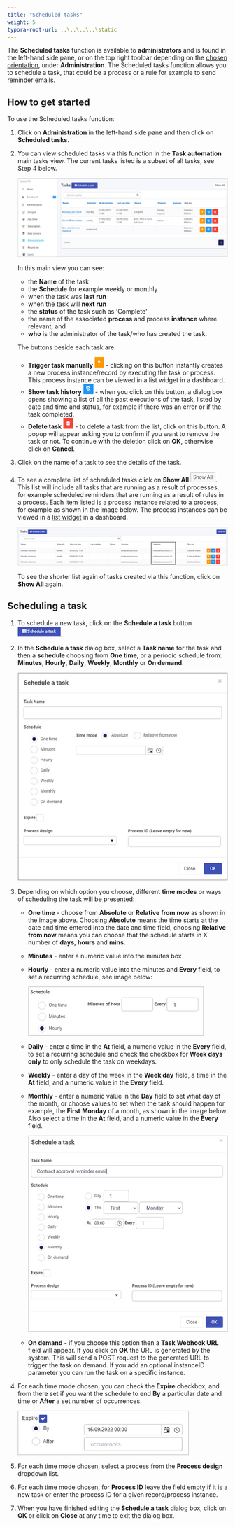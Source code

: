 ```yaml
---
title: "Scheduled tasks"
weight: 5
typora-root-url: ..\..\..\..\static
---
```


The **Scheduled tasks** function is available to **administrators** and is found in the left-hand side pane, or on the top right toolbar depending on the [chosen orientation](/platform/administration/subscription/#general-settings), under **Administration**. The Scheduled tasks function allows you to schedule a task, that could be a process or a rule for example to send reminder emails.

## How to get started

To use the Scheduled tasks function:

1. Click on **Administration** in the left-hand side pane and then click on **Scheduled tasks**. 

2. You can view scheduled tasks via this function in the **Task automation** main tasks view. The current tasks listed is a subset of all tasks, see Step 4 below.

   ![Scheduled tasks view](/images/schedule-tasks-view.jpg)

   In this main view you can see:

   - the **Name** of the task
   - the **Schedule** for example weekly or monthly
   - when the task was **last run**
   - when the task will **next run**
   - the **status** of the task such as 'Complete'
   - the name of the associated **process** and process **instance** where relevant, and
   - **who** is the administrator of the task/who has created the task. 

   The buttons beside each task are:

   - **Trigger task manually** ![Trigger task manually](/images/trigger-task-manually.jpg) - clicking on this button instantly creates a new process instance/record by executing the task or process. This process instance can be viewed in a list widget in a dashboard.
   - **Show task history** ![Show task history](/images/show-task-history.jpg) - when you click on this button, a dialog box opens showing a list of all the past executions of the task, listed by date and time and status, for example if there was an error or if the task completed.
   - **Delete task** ![Delete task](/images/delete-task.jpg) - to delete a task from the list, click on this button. A popup will appear asking you to confirm if you want to remove the task or not. To continue with the deletion click on **OK**, otherwise click on **Cancel**.

3. Click on the name of a task to see the details of the task.

4. To see a complete list of scheduled tasks click on **Show All** ![Show All button](/images/show-all.jpg). This list will include all tasks that are running as a result of processes, for example scheduled reminders that are running as a result of rules in a process. Each item listed is a process instance related to a process, for example as shown in the image below. The process instances can be viewed in a [list widget](/platform/pages/list/) in a dashboard.

   ![Scheduled tasks list](/images/scheduled-tasks.jpg)

   To see the shorter list again of tasks created via this function, click on **Show All** again. 

## Scheduling a task ##

1. To schedule a new task, click on the **Schedule a task** button ![Schedule a task button](/images/schedule-a-task.jpg). 

2. In the **Schedule a task** dialog box, select a **Task name** for the task and then a **schedule** choosing from  **One time**, or a periodic schedule from: **Minutes**, **Hourly**, **Daily**, **Weekly**, **Monthly** or **On demand**.

   ![Scheduled tasks view](/images/schedule-tasks-box.jpg)

3. Depending on which option you choose, different **time modes** or ways of scheduling the task will be presented:

   - **One time** - choose from **Absolute** or **Relative from now** as shown in the image above. Choosing **Absolute** means the time starts at the date and time entered into the date and time field, choosing **Relative from now** means you can choose that the schedule starts in X number of **days**, **hours** and **mins**. 

   - **Minutes** - enter a numeric value into the minutes box

   - **Hourly** - enter a numeric value into the minutes and **Every** field, to set a recurring schedule, see image below:

     ![Hourly schedule option](/images/hours-schedule.jpg)

   - **Daily** - enter a time in the **At** field, a numeric value in the **Every** field, to set a recurring schedule and check the checkbox for **Week days** **only** to only schedule the task on weekdays.

   - **Weekly** - enter a day of the week in the **Week day** field, a time in the **At** field, and a numeric value in the **Every** field.

   - **Monthly** - enter a numeric value in the **Day** field to set what day of the month, or choose values to set when the task should happen for example, the **First** **Monday** of a month, as shown in the image below.  Also select a time in the **At** field, and a numeric value in the **Every** field.

      ![Monthly schedule option](/images/schedule-monthly.jpg)
      
   - **On demand** - if you choose this option then a **Task Webhook URL** field will appear. If you click on **OK** the URL is generated by the system. This will send a POST request to the generated URL to trigger the task on demand. If you add an optional instanceID parameter you can run the task on a specific instance. 

4. For each time mode chosen, you can check the **Expire** checkbox, and from there set if you want the schedule to end **By** a particular date and time or **After** a set number of occurrences.

   ![Set task expiry](/images/task-expiry.jpg)

5. For each time mode chosen, select a process from the **Process design** dropdown list.

6. For each time mode chosen, for **Process ID** leave the field empty if it is a new task or enter the process ID for a given record/process instance.

7. When you have finished editing the **Schedule a task** dialog box, click on **OK** or click on **Close** at any time to exit the dialog box.

